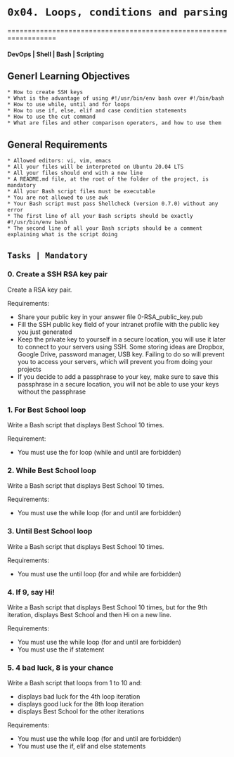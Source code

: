 #  ``` 0x04. Loops, conditions and parsing ```

==================================================================

#### DevOps | Shell | Bash | Scripting

## Generl Learning Objectives

	* How to create SSH keys
	* What is the advantage of using #!/usr/bin/env bash over #!/bin/bash
	* How to use while, until and for loops
	* How to use if, else, elif and case condition statements
	* How to use the cut command
	* What are files and other comparison operators, and how to use them

## General Requirements


	* Allowed editors: vi, vim, emacs
	* All your files will be interpreted on Ubuntu 20.04 LTS
	* All your files should end with a new line
	* A README.md file, at the root of the folder of the project, is mandatory
	* All your Bash script files must be executable
	* You are not allowed to use awk
	* Your Bash script must pass Shellcheck (version 0.7.0) without any error
	* The first line of all your Bash scripts should be exactly #!/usr/bin/env bash
	* The second line of all your Bash scripts should be a comment explaining what is the script doing

## ``Tasks | Mandatory``

### 0. Create a SSH RSA key pair

Create a RSA key pair.

Requirements:

* Share your public key in your answer file 0-RSA_public_key.pub
* Fill the SSH public key field of your intranet profile with the public key you just generated
* Keep the private key to yourself in a secure location, you will use it later to connect to your servers using SSH. Some storing ideas are Dropbox, Google Drive, password manager, USB key. Failing to do so will prevent you to access your servers, which will prevent you from doing your projects
* If you decide to add a passphrase to your key, make sure to save this passphrase in a secure location, you will not be able to use your keys without the passphrase

### 1. For Best School loop

Write a Bash script that displays Best School 10 times.

Requirement:
* You must use the for loop (while and until are forbidden)

### 2. While Best School loop

Write a Bash script that displays Best School 10 times.

Requirements:
* You must use the while loop (for and until are forbidden)

### 3. Until Best School loop

Write a Bash script that displays Best School 10 times.

Requirements:
* You must use the until loop (for and while are forbidden)

### 4. If 9, say Hi!

Write a Bash script that displays Best School 10 times, but for the 9th iteration, displays Best School and then Hi on a new line.

Requirements:
* You must use the while loop (for and until are forbidden)
* You must use the if statement

### 5. 4 bad luck, 8 is your chance

Write a Bash script that loops from 1 to 10 and:
* displays bad luck for the 4th loop iteration
* displays good luck for the 8th loop iteration
* displays Best School for the other iterations

Requirements:
* You must use the while loop (for and until are forbidden)
* You must use the if, elif and else statements

